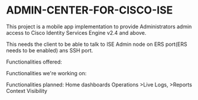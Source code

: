 # ADMIN-CENTER-FOR-CISCO-ISE

This project is a mobile app implementation to provide Administrators admin access to Cisco Identity Services Engine v2.4 and above.

This needs the client to be able to talk to ISE Admin node on ERS port(ERS needs to be enabled) ans SSH port.


Functionalities offered:

Functionalities we're working on:

Functionalities planned:
Home dashboards
Operations >Live Logs, >Reports
Context Visibility

